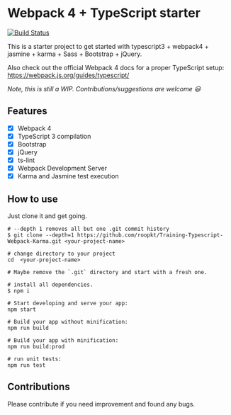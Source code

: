 # Webpack 4 + TypeScript starter

[![Build Status](https://travis-ci.org/roopkt/Training-Typescript-Webpack-Karma.svg?branch=master)](https://travis-ci.org/roopkt/Training-Typescript-Webpack-Karma)

This is a starter project to get started with typescript3 + webpack4 + jasmine + karma + Sass + Bootstrap + jQuery.

Also check out the official Webpack 4 docs for a proper TypeScript setup: https://webpack.js.org/guides/typescript/

_Note, this is still a WIP. Contributions/suggestions are welcome :smiley:_

## Features

- [x] Webpack 4
- [x] TypeScript 3 compilation
- [x] Bootstrap
- [x] jQuery
- [x] ts-lint
- [x] Webpack Development Server
- [x] Karma and Jasmine test execution

## How to use

Just clone it and get going.

```
# --depth 1 removes all but one .git commit history
$ git clone --depth=1 https://github.com/roopkt/Training-Typescript-Webpack-Karma.git <your-project-name>

# change directory to your project
cd  <your-project-name>

# Maybe remove the `.git` directory and start with a fresh one.

# install all dependencies.
$ npm i

# Start developing and serve your app:
npm start

# Build your app without minification:
npm run build

# Build your app with minification:
npm run build:prod

# run unit tests:
npm run test
```

## Contributions

Please contribute if you need improvement and found any bugs.

